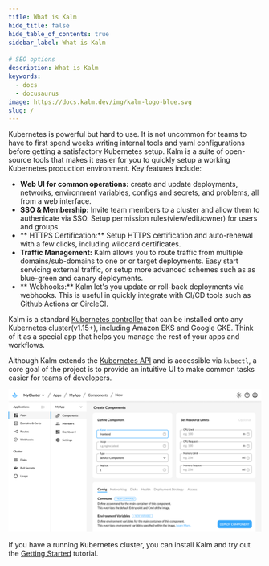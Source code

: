 ```yaml
---
title: What is Kalm
hide_title: false
hide_table_of_contents: true
sidebar_label: What is Kalm

# SEO options
description: What is Kalm
keywords:
  - docs
  - docusaurus
image: https://docs.kalm.dev/img/kalm-logo-blue.svg
slug: /
---
```


Kubernetes is powerful but hard to use. It is not uncommon for teams to have to first spend weeks writing internal tools and yaml configurations before getting a satisfactory Kubernetes setup. Kalm is a suite of open-source tools that makes it easier for you to quickly setup a working Kubernetes production environment. Key features include:

- **Web UI for common operations:** create and update deployments, networks, environment variables, configs and secrets, and problems, all from a web interface.
- **SSO & Membership:** Invite team members to a cluster and allow them to authenicate via SSO. Setup permission rules(view/edit/owner) for users and groups.
- ** HTTPS Certification:** Setup HTTPS certification and auto-renewal with a few clicks, including wildcard certificates.
- **Traffic Management:** Kalm allows you to route traffic from multiple domains/sub-domains to one or or target deployments. Easy start servicing external traffic, or setup more advanced schemes such as as blue-green and canary deployments.
- ** Webhooks:** Kalm let's you update or roll-back deployments via webhooks. This is useful in quickly integrate with CI/CD tools such as Github Actions or CircleCI.

Kalm is a standard [Kubernetes controller](https://kubernetes.io/docs/concepts/architecture/controller/) that can be installed onto any Kubernetes cluster(v1.15+), including Amazon EKS and Google GKE. Think of it as a special app that helps you manage the rest of your apps and workflows.

Although Kalm extends the [Kubernetes API](https://kubernetes.io/docs/concepts/overview/kubernetes-api/) and is accessible via `kubectl`, a core goal of the project is to provide an intuitive UI to make common tasks easier for teams of developers.

![Web Interface](assets/kalm.png)

If you have a running Kubernetes cluster, you can install Kalm and try out the [Getting Started](get-started) tutorial.
